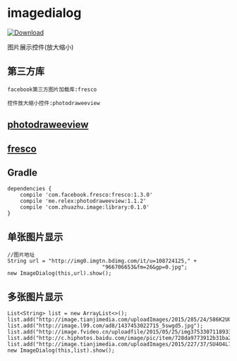 # imagedialog
[ ![Download](https://api.bintray.com/packages/zhuazhu/maven/imagedialog/images/download.svg) ](https://bintray.com/zhu/maven/imagedialog/_latestVersion)

图片展示控件(放大缩小)
## 第三方库
```
facebook第三方图片加载库:fresco

控件放大缩小控件:photodraweeview
```
## [photodraweeview](https://github.com/ongakuer/PhotoDraweeView)
## [fresco](https://github.com/facebook/fresco)

## Gradle
```
dependencies {
    compile 'com.facebook.fresco:fresco:1.3.0'
    compile 'me.relex:photodraweeview:1.1.2'
    compile 'com.zhuazhu.image:library:0.1.0'
}
```

## 单张图片显示
```
//图片地址
String url = "http://img0.imgtn.bdimg.com/it/u=108724125," +
                              "966706653&fm=26&gp=0.jpg";
new ImageDialog(this,url).show();
```

## 多张图片显示
```
List<String> list = new ArrayList<>();
list.add("http://image.tianjimedia.com/uploadImages/2015/285/24/586K2UOWHG9D.jpg");
list.add("http://image.l99.com/ad8/1437453022715_5swgd5.jpg");
list.add("http://image.fvideo.cn/uploadfile/2015/05/25/img37533071189339.jpg");
list.add("http://c.hiphotos.baidu.com/image/pic/item/728da9773912b31ba27617218e18367adab4e1a4.jpg");
list.add("http://image.tianjimedia.com/uploadImages/2015/227/37/SU4O4L7V51U5.jpg");
new ImageDialog(this,list).show();
```
